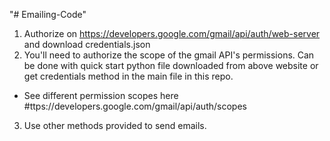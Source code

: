 "# Emailing-Code" 
1) Authorize on https://developers.google.com/gmail/api/auth/web-server and download credentials.json
2) You'll need to authorize the scope of the gmail API's permissions. Can be done with quick start python file downloaded from above website or get credentials method in the main file in this repo. 
 - See different permission scopes here #ttps://developers.google.com/gmail/api/auth/scopes
3) Use other methods provided to send emails.
